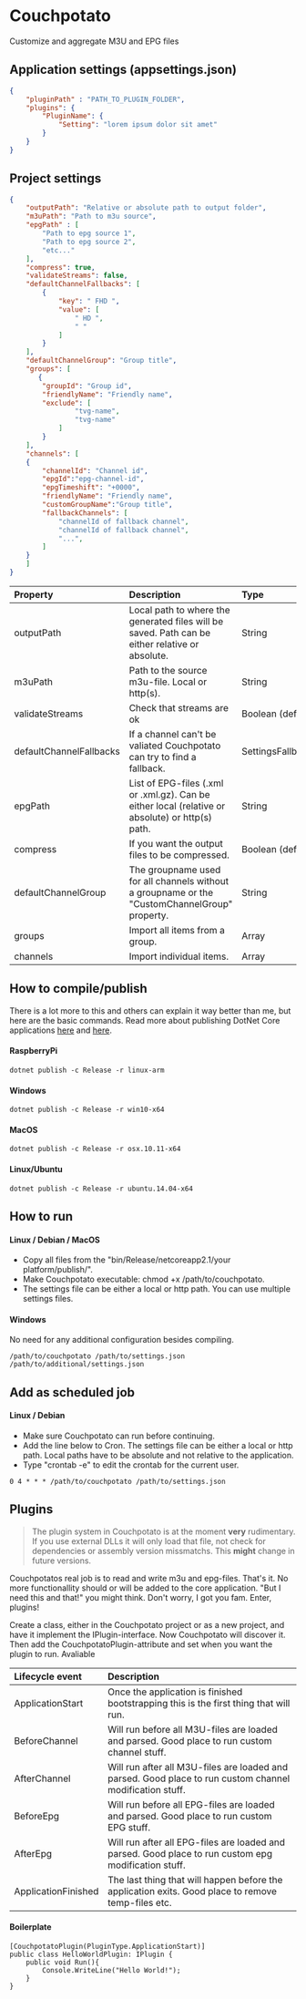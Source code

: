 # Couchpotato
Customize and aggregate M3U and EPG files

## Application settings (appsettings.json)
```json
{
    "pluginPath" : "PATH_TO_PLUGIN_FOLDER",
    "plugins": {
        "PluginName": {
            "Setting": "lorem ipsum dolor sit amet"
        }
    }
}
```

## Project settings
```json
{
    "outputPath": "Relative or absolute path to output folder",
    "m3uPath": "Path to m3u source",
    "epgPath" : [
        "Path to epg source 1",
        "Path to epg source 2",
        "etc..."
    ],
    "compress": true,
    "validateStreams": false,
    "defaultChannelFallbacks": [
        {
            "key": " FHD ",
            "value": [
                " HD ", 
                " "
            ]
        }
    ],
    "defaultChannelGroup": "Group title",
    "groups": [
       {
        "groupId": "Group id",
        "friendlyName": "Friendly name",
        "exclude": [
                "tvg-name",
                "tvg-name"
            ]
        }
    ],
    "channels": [
    {
        "channelId": "Channel id",
        "epgId":"epg-channel-id",
        "epgTimeshift": "+0000",
        "friendlyName": "Friendly name",
        "customGroupName":"Group title",
        "fallbackChannels": [
            "channelId of fallback channel",
            "channelId of fallback channel",
            "...",
        ]
    }
    ]
}
```

| Property | Description | Type | Required |
| :------------- | :------------- |:------------- |:------------- |
| outputPath | Local path to where the generated files will be saved. Path can be either relative or absolute. | String | Yes |
| m3uPath | Path to the source m3u-file. Local or http(s). | String | Yes |
| validateStreams | Check that streams are ok | Boolean (default: false) | no |
| defaultChannelFallbacks | If a channel can't be valiated Couchpotato can try to find a fallback. | SettingsFallbackChannel | no |
| epgPath | List of EPG-files (.xml or .xml.gz). Can be either local (relative or absolute) or http(s) path.| String | No |
| compress | If you want the output files to be compressed. | Boolean (default: false) | No |
| defaultChannelGroup | The groupname used for all channels without a groupname or the "CustomChannelGroup" property. | String | No |
| groups | Import all items from a group. | Array | No |
| channels | Import individual items. | Array | No |

## How to compile/publish
There is a lot more to this and others can explain it way better than me, but here are the basic commands. 
Read more about publishing DotNet Core applications [here](https://docs.microsoft.com/en-us/dotnet/core/tools/dotnet-publish) and [here](https://docs.microsoft.com/en-us/dotnet/core/deploying/deploy-with-cli).

#### RaspberryPi
```
dotnet publish -c Release -r linux-arm
```

#### Windows
```
dotnet publish -c Release -r win10-x64
```

#### MacOS
```
dotnet publish -c Release -r osx.10.11-x64
```

#### Linux/Ubuntu
```
dotnet publish -c Release -r ubuntu.14.04-x64
```

## How to run
#### Linux / Debian / MacOS
* Copy all files from the "bin/Release/netcoreapp2.1/your platform/publish/". 
* Make Couchpotato executable: chmod +x /path/to/couchpotato.
* The settings file can be either a local or http path. You can use multiple settings files.

#### Windows
No need for any additional configuration besides compiling.
```
/path/to/couchpotato /path/to/settings.json /path/to/additional/settings.json
```


## Add as scheduled job

#### Linux / Debian
* Make sure Couchpotato can run before continuing.
* Add the line below to Cron. The settings file can be either a local or http path. Local paths have to be absolute and not relative to the application.
* Type "crontab -e" to edit the crontab for the current user.
```
0 4 * * * /path/to/couchpotato /path/to/settings.json
```

## Plugins
> The plugin system in Couchpotato is at the moment **very** rudimentary. If you use external DLLs it will only load that file, not check for dependencies or assembly version missmatchs. This **might** change in future versions.

Couchpotatos real job is to read and write m3u and epg-files. That's it. No more functionallity should or will be added to the core application. "But I need this and that!" you might think. Don't worry, I got you fam. Enter, plugins!

Create a class, either in the Couchpotato project or as a new project, and have it implement the IPlugin-interface. Now Couchpotato will discover it. Then add the CouchpotatoPlugin-attribute and set when you want the plugin to run. Avaliable 

| Lifecycle event | Description | 
| :------------- | :------------- |
| ApplicationStart | Once the application is finished bootstrapping this is the first thing that will run. |
| BeforeChannel | Will run before all M3U-files are loaded and parsed. Good place to run custom channel stuff. |
| AfterChannel | Will run after all M3U-files are loaded and parsed. Good place to run custom channel modification stuff. |
| BeforeEpg | Will run before all EPG-files are loaded and parsed. Good place to run custom EPG stuff. |
| AfterEpg | Will run after all EPG-files are loaded and parsed. Good place to run custom epg modification stuff. |
| ApplicationFinished | The last thing that will happen before the application exits. Good place to remove temp-files etc. |

#### Boilerplate
```
[CouchpotatoPlugin(PluginType.ApplicationStart)]
public class HelloWorldPlugin: IPlugin {
    public void Run(){
        Console.WriteLine("Hello World!");
    }
}
```
